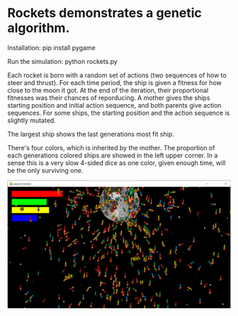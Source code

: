 # Rockets demonstrates a genetic algorithm. 

Installation:
pip install pygame

Run the simulation: 
python rockets.py

Each rocket is born with a random set of actions (two sequences of how to steer and thrust). For each time period, the ship is given a fitness for how close to the moon it got. At the end of the iteration, their proportional fitnesses was their chances of reporducing. A mother gives the ships starting position and initial action sequence, and both parents give action sequences. For some ships, the starting position and the action sequence is slightly mutated. 

The largest ship shows the last generations most fit ship. 

There's four colors, which is inherited by the mother. The proportion of each generations colored ships are showed in the left upper corner. In a sense this is a very slow 4-sided dice as one color, given enough time, will be the only surviving one. 

![alt text](https://github.com/MartinJSB/Rockets/blob/master/Capture.PNG)
